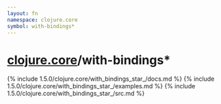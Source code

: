 ```yaml
---
layout: fn
namespace: clojure.core
symbol: with-bindings*
---
```


# [clojure.core](../)/with-bindings*

{% include 1.5.0/clojure.core/with_bindings_star_/docs.md %}
{% include 1.5.0/clojure.core/with_bindings_star_/examples.md %}
{% include 1.5.0/clojure.core/with_bindings_star_/src.md %}

